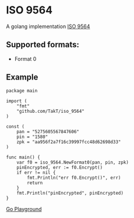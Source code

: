 # ISO 9564

A golang implementation [ISO 9564](https://en.wikipedia.org/wiki/ISO_9564)

## Supported formats:
* Format 0

## Example

```
package main

import (
	"fmt"
	"github.com/TakT/iso_9564"
)

const (
	pan = "5275605567847606"
	pin = "1580"
	zpk = "aa956f2a7f16c39997fcc48d62698d33"
)

func main() {
	var f0 = iso_9564.NewFormat0(pan, pin, zpk)
	pinEncrypted, err := f0.Encrypt()
	if err != nil {
		fmt.Println("err f0.Encrypt()", err)
		return
	}
	fmt.Println("pinEncrypted", pinEncrypted)
}
```

[Go Playground](https://play.golang.org/p/F93lt2JhGbe)